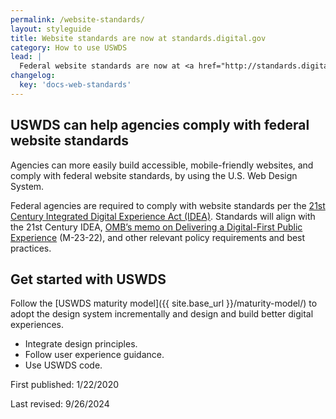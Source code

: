 ```yaml
---
permalink: /website-standards/
layout: styleguide
title: Website standards are now at standards.digital.gov
category: How to use USWDS
lead: |
  Federal website standards are now at <a href="http://standards.digital.gov">standards.digital.gov</a>. Federal website standards will help agencies provide high-quality, consistent digital experiences for everyone. The standards cover common visual and technical elements and reflect user experience best practices. The new site launched September 26, 2024.
changelog:
  key: 'docs-web-standards'
---
```


## USWDS can help agencies comply with federal website standards

Agencies can more easily build accessible, mobile-friendly websites, and comply with federal website standards, by using the U.S. Web Design System.

Federal agencies are required to comply with website standards per the [21st Century Integrated Digital Experience Act (IDEA)](https://www.congress.gov/bill/115th-congress/house-bill/5759/text). Standards will align with the 21st Century IDEA, [OMB’s memo on Delivering a Digital-First Public Experience](https://www.whitehouse.gov/omb/management/ofcio/delivering-a-digital-first-public-experience/) (M-23-22), and other relevant policy requirements and best practices.

## Get started with USWDS

Follow the [USWDS maturity model]({{ site.base_url }}/maturity-model/) to adopt the design system incrementally and design and build better digital experiences.

- Integrate design principles.
- Follow user experience guidance.
- Use USWDS code.

First published: 1/22/2020

Last revised: 9/26/2024
